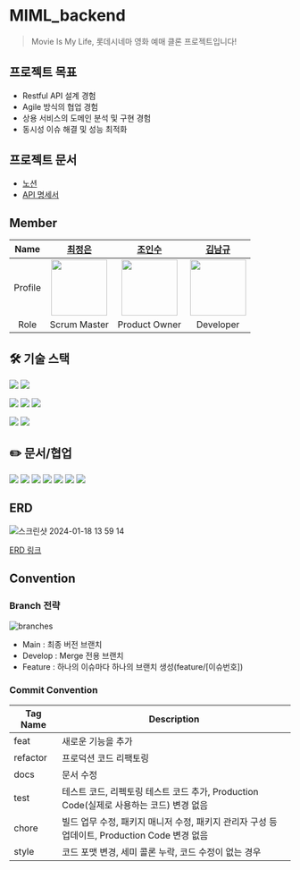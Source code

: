 # MIML_backend

> Movie Is My Life, 롯데시네마 영화 예매 클론 프로젝트입니다!


## 프로젝트 목표

- Restful API 설계 경험
- Agile 방식의 협업 경험
- 상용 서비스의 도메인 분석 및 구현 경험
- 동시성 이슈 해결 및 성능 최적화


## 프로젝트 문서

- [노션](https://www.notion.so/backend-devcourse/MIML-2e8c5060b6134549be9fe4c5d4f883e9?pvs=4)
- [API 명세서](https://www.notion.so/backend-devcourse/API-4279b265dd2f42fba1c8ff321107fdf7?pvs=4)


## Member

|  Name   |             [최정은](https://github.com/JeongeunChoi)              |             [조인수](https://github.com/ZZAMBAs)              |             [김남규](https://github.com/GiHoo)              |
|:-------:|:---------------------------------------------------------------:|:----------------------------------------------------------:|:--------------------------------------------------------:|
| Profile | <img width="100px" src="https://github.com/JeongeunChoi.png" /> | <img width="100px" src="https://github.com/ZZAMBAs.png" /> | <img width="100px" src="https://github.com/GiHoo.png" /> |
|  Role   |                          Scrum Master                           |                       Product Owner                        |                        Developer                         |


## 🛠 기술 스택

<p>
<img src="https://img.shields.io/badge/java 17-007396?style=for-the-badge&logo=java&logoColor=white">
<img src="https://img.shields.io/badge/junit5-25A162?style=for-the-badge&logo=junit5&logoColor=white"> 
</p>

<p>
<img src="https://img.shields.io/badge/spring 6.1.1-6DB33F?style=for-the-badge&logo=spring&logoColor=white">
<img src="https://img.shields.io/badge/springboot 3.2.0-6DB33F?style=for-the-badge&logo=springboot&logoColor=white">
<img src="https://img.shields.io/badge/spring data jpa-F7DF1E?style=for-the-badge"> 
</p>

<p>
<img src="https://img.shields.io/badge/mysql 8.0-4479A1?style=for-the-badge&logo=mysql&logoColor=white">
<img src="https://img.shields.io/badge/gradle-02303A?style=for-the-badge&logo=gradle&logoColor=white">
</p>


## ✏️ 문서/협업

<p>
<img src="https://img.shields.io/badge/git-F05032?style=for-the-badge&logo=git&logoColor=white">
<img src="https://img.shields.io/badge/github-181717?style=for-the-badge&logo=github&logoColor=white">
<img src="https://img.shields.io/badge/slack-4A154B?style=for-the-badge&logo=slack&logoColor=white">
<img src="https://img.shields.io/badge/notion-000000?style=for-the-badge&logo=notion&logoColor=white">
<img src="https://img.shields.io/badge/intellijidea-000000?style=for-the-badge&logo=intellijidea&logoColor=white">
<img src="https://img.shields.io/badge/postman-FF6C37?style=for-the-badge&logo=postman&logoColor=white">
<img src="https://img.shields.io/badge/spring rest docs-6DB33F?style=for-the-badge">
</p>


## ERD

![스크린샷 2024-01-18 13 59 14](https://github.com/Ogu-Family/MIML_backend/assets/87390396/3fc7150f-5919-4789-8c90-0f0c2cefa788)

[ERD 링크](https://www.erdcloud.com/d/TYGrwdn9Kj5wnb4RQ)


## Convention

### Branch 전략

![branches](https://github.com/Ogu-Family/MIML_backend/assets/87390396/d6bac32d-7453-4ac4-850b-671d56ddf6c0)

- Main : 최종 버전 브랜치
- Develop : Merge 전용 브랜치
- Feature : 하나의 이슈마다 하나의 브랜치 생성(feature/[이슈번호])


### Commit Convention

| Tag Name | Description                                                    |
|----------|----------------------------------------------------------------|
| feat     | 새로운 기능을 추가                                                     |
| refactor | 프로덕션 코드 리팩토링                                                   |
| docs     | 문서 수정                                                          |
| test     | 테스트 코드, 리펙토링 테스트 코드 추가, Production Code(실제로 사용하는 코드) 변경 없음     |
| chore    | 빌드 업무 수정, 패키지 매니저 수정, 패키지 관리자 구성 등 업데이트, Production Code 변경 없음 |
| style    | 코드 포맷 변경, 세미 콜론 누락, 코드 수정이 없는 경우                               |
